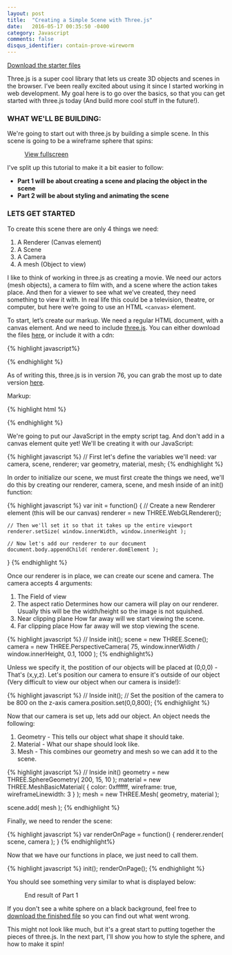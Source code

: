 ```yaml
---
layout: post
title:  "Creating a Simple Scene with Three.js"
date:   2016-05-17 00:35:50 -0400
category: Javascript
comments: false
disqus_identifier: contain-prove-wireworm
---
```


<p class="text-center download-link">
<a href="/assets/2016/05/three_js/downloads/part1/part_1_start.html" download="three_js_part1_start.html">Download the starter files</a>
</p>

Three.js is a super cool library that lets us create 3D objects and scenes in the browser. I’ve been really excited about using it since I started working in web development. My goal here is to go over the basics, so that you can get started with three.js today (And build more cool stuff in the future!). 

### WHAT WE'LL BE BUILDING:
We're going to start out with three.js by building a simple scene. 
In this scene is going to be a wireframe sphere that spins:  

<figure>
	<canvas id="demo"></canvas>
	<figcaption><a target="_blank" href="/assets/2016/05/three_js/demos/three_js_simple_scene_demo.html">View fullscreen</a></figcaption>
</figure>

I've split up this tutorial to make it a bit easier to follow:

- <strong>Part 1 will be about creating a scene and placing the object in the scene</strong>
- <strong>Part 2 will be about styling and animating the scene</strong>

### LETS GET STARTED

To create this scene there are only 4 things we need:  

1. A Renderer (Canvas element)
2. A Scene
3. A Camera 
4. A mesh (Object to view)

I like to think of working in three.js as creating a movie. We need our actors (mesh objects), a camera to film with, and a scene where the action takes place. And then for a viewer to see what we’ve created, they need something to view it with. In real life this could be a television, theatre, or computer, but here we’re going to use an HTML `<canvas>` element. 


To start, let’s create our markup. We need a regular HTML document, with a canvas element. And we need to include [three.js](http://threejs.org). You can either download the files [here](http://threejs.org/docs/index.html#Manual/Introduction/Creating_a_scene), or include it with a cdn: 

{% highlight javascript%}
<script src="https://cdnjs.cloudflare.com/ajax/libs/three.js/r76/three.min.js"></script>
{% endhighlight %}

As of writing this, three.js is in version 76, you can grab the most up to date version [here](https://cdnjs.com/libraries/three.js/). 

Markup: 

{% highlight html %}
<!DOCTYPE html>
<html lang="en">
<head>
  <meta charset="UTF-8">
  <title>Simple three.js scene</title>
</head>
<body>
  <script src="https://cdnjs.cloudflare.com/ajax/libs/three.js/r76/three.min.js"></script>
  <script></script>
</body>
</html>
{% endhighlight %}

We're going to put our JavaScript in the empty script tag. And don't add in a canvas element quite yet! We'll be creating it with our JavaScript: 

{% highlight javascript %}
// First let's define the variables we'll need: 
var camera, scene, renderer;
var geometry, material, mesh;
{% endhighlight %}

In order to initialize our scene, we must first create the things we need, we'll do this by creating our renderer, camera, scene, and mesh inside of an init() function:

{% highlight javascript %}
var init = function() {
	// Create a new Renderer element (this will be our canvas)
	renderer = new THREE.WebGLRenderer();

	// Then we'll set it so that it takes up the entire viewport
	renderer.setSize( window.innerWidth, window.innerHeight );

	// Now let's add our renderer to our document
	document.body.appendChild( renderer.domElement );	
}
{% endhighlight %}

Once our renderer is in place, we can create our scene and camera. The camera accepts 4 arguments:

1. The Field of view
2. The aspect ratio
	Determines how our camera will play on our renderer. Usually this will be the width/height so the image is not squished. 
3. Near clipping plane
	How far away will we start viewing the scene.
4. Far clipping place
	How far away will we stop viewing the scene. 

{% highlight javascript %}
// Inside init();
scene = new THREE.Scene();
camera = new THREE.PerspectiveCamera( 75, window.innerWidth / window.innerHeight, 0.1, 1000 );
{% endhighlight%}

Unless we specify it, the postition of our objects will be placed at (0,0,0) - That's (x,y,z). Let's position our camera to ensure it's outside of our object (Very difficult to view our object when our camera is inside!):

{% highlight javascript %}
// Inside init();
// Set the position of the camera to be 800 on the z-axis
camera.position.set(0,0,800);
{% endhighlight %}

Now that our camera is set up, lets add our object.
An object needs the following:

1. Geometry - This tells our object what shape it should take.
2. Material - What our shape should look like.
3. Mesh - This combines our geometry and mesh so we can add it to the scene. 


{% highlight javascript %}
// Inside init()
geometry = new THREE.SphereGeometry( 200, 15, 10 );
material = new THREE.MeshBasicMaterial( { color: 0xffffff, wireframe: true, wireframeLinewidth: 3 } );
mesh = new THREE.Mesh( geometry, material );

scene.add( mesh );
{% endhighlight %}

Finally, we need to render the scene: 

{% highlight javascript %}
var renderOnPage = function() {
	renderer.render( scene, camera );
}
{% endhighlight%}

Now that we have our functions in place, we just need to call them. 

{% highlight javascript %}
init();
renderOnPage();
{% endhighlight %}

You should see something very similar to what is displayed below: 

<figure>
	<canvas id="part1"></canvas>
	<figcaption>End result of Part 1</figcaption>
</figure>

If you don't see a white sphere on a black background, feel free to <a href="/assets/2016/05/three_js/downloads/part1/part_1_end.html" download="three_js_part1_end.html">download the finished file</a> so you can find out what went wrong. 

This might not look like much, but it's a great start to putting together the pieces of three.js. In the next part, I'll show you how to style the sphere, and how to make it spin!

<!-- ON TO PART 2 -->


<script src="https://cdnjs.cloudflare.com/ajax/libs/three.js/r76/three.min.js"></script>
<script>

	// var camera, scene, ratio, renderer, width;
	// var geometry, material, mesh;

	var Demo = {};

	Demo.camera;
	Demo.scene;
	Demo.renderer;
	Demo.width;
	Demo.geometry;
	Demo.material;
	Demo.mesh;

	Demo.init = function () {

		var my_canvas = document.getElementById('demo');

		if ( (window.innerWidth - 60) > 680 ) {
			width = 680;
		} else {
			width = window.innerWidth - 60;
		}

		Demo.renderer = new THREE.WebGLRenderer( { canvas: my_canvas } );
		Demo.renderer.setSize( width, window.innerHeight/2 );
		Demo.renderer.setClearColor( 0x7FFFD4 );

		Demo.camera = new THREE.PerspectiveCamera( 75, width / (window.innerHeight/2), 1, 2000 );
		Demo.camera.position.z = 800;

		Demo.scene = new THREE.Scene();

		Demo.geometry = new THREE.SphereGeometry( 300, 15, 10 );
		Demo.material = new THREE.MeshBasicMaterial( { color: 0xDDA0DD, wireframe: true, wireframeLinewidth: 2 } );

		Demo.mesh = new THREE.Mesh( Demo.geometry, Demo.material );
		
		Demo.scene.add( Demo.mesh );
	}

	Demo.animate = function() {

		requestAnimationFrame( Demo.animate );

		Demo.mesh.rotation.x = Date.now() * 0.0002;
		Demo.mesh.rotation.y = Date.now() * 0.001;

		Demo.renderer.render( Demo.scene, Demo.camera );

	}

	Demo.init();
	Demo.animate();

	Demo.debounce = function(func, wait, immediate) {
		var timeout;
		return function() {
			var context = this, args = arguments;
			var later = function() {
				timeout = null;
				if (!immediate) func.apply(context, args);
			};
			var callNow = immediate && !timeout;
			clearTimeout(timeout);
			timeout = setTimeout(later, wait);
			if (callNow) func.apply(context, args);
		};
	};

	Demo.canvasSize = Demo.debounce(function() {
		// All the taxing stuff you do

		if ( (window.innerWidth - 60) > 680 ) {
			width = 680;
		} else {
			width = window.innerWidth - 60;
		}

		
		camera.aspect= width / ( window.innerHeight/2 ) ;
		camera.updateProjectionMatrix();

		renderer.setSize( width, window.innerHeight/2 );

	}, 250);

	var Part1 = {};

	Part1.camera;
	Part1.scene;
	Part1.renderer;
	Part1.width;
	Part1.geometry;
	Part1.material;
	Part1.mesh;


	Part1.init = function () {

		var my_canvas = document.getElementById('part1');

		if ( (window.innerWidth - 60) > 680 ) {
			width = 680;
		} else {
			width = window.innerWidth - 60;
		}

		console.log(width);

		Part1.ratio = width / ( window.innerHeight/2 );

		Part1.renderer = new THREE.WebGLRenderer( { canvas: my_canvas } );
		Part1.renderer.setSize( width, window.innerHeight/2 );
		Part1.renderer.setClearColor( 0x000000 );

		Part1.camera = new THREE.PerspectiveCamera( 75, width / (window.innerHeight/2), 1, 2000 );
		Part1.camera.position.z = 800;

		Part1.scene = new THREE.Scene();

		Part1.geometry = new THREE.SphereGeometry( 300, 15, 10 );
		Part1.material = new THREE.MeshBasicMaterial( { color: 0xffffff } );

		Part1.mesh = new THREE.Mesh( Part1.geometry, Part1.material );
		
		Part1.scene.add( Part1.mesh );
	}



	Part1.renderOnPage = function () {

		Part1.renderer.render( Part1.scene, Part1.camera );

	}

	Part1.init();
	Part1.renderOnPage();

	Part1.debounce = function(func, wait, immediate) {
		var timeout;
		return function() {
			var context = this, args = arguments;
			var later = function() {
				timeout = null;
				if (!immediate) func.apply(context, args);
			};
			var callNow = immediate && !timeout;
			clearTimeout(timeout);
			timeout = setTimeout(later, wait);
			if (callNow) func.apply(context, args);
		};
	};

	Part1.canvasSize = Part1.debounce(function() {
		// All the taxing stuff you do

		if ( (window.innerWidth - 60) > 680 ) {
			width = 680;
		} else {
			width = window.innerWidth - 60;
		}

		
		Part1.camera.aspect= width / ( window.innerHeight/2 ) ;
		Part1.camera.updateProjectionMatrix();

		Part1.renderer.setSize( width, window.innerHeight/2 );

	}, 250);

	window.addEventListener('resize', Demo.canvasSize);
	window.addEventListener('resize', Part1.canvasSize);
</script>



